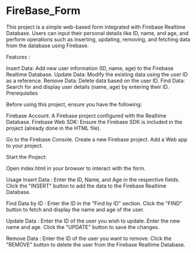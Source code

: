 # FireBase_Form


This project is a simple web-based form integrated with Firebase Realtime Database. Users can input their personal details like ID, name, and age, and perform operations such as inserting, updating, removing, and fetching data from the database using Firebase.

Features :

Insert Data: Add new user information (ID, name, age) to the Firebase Realtime Database.
Update Data: Modify the existing data using the user ID as a reference.
Remove Data: Delete data based on the user ID.
Find Data: Search for and display user details (name, age) by entering their ID.
           Prerequisites
           
Before using this project, ensure you have the following:

Firebase Account: A Firebase project configured with the Realtime Database.
Firebase Web SDK: Ensure the Firebase SDK is included in the project (already done in the HTML file).


Go to the Firebase Console.
Create a new Firebase project.
Add a Web app to your project.

Start the Project:

Open index.html in your browser to interact with the form.

Usage
Insert Data :
          Enter the ID, Name, and Age in the respective fields.
          Click the "INSERT" button to add the data to the Firebase Realtime Database.
          
Find Data by ID :
          Enter the ID in the "Find by ID" section.
          Click the "FIND" button to fetch and display the name and age of the user.
          
Update Data :
          Enter the ID of the user you wish to update.
          Enter the new name and age.
          Click the "UPDATE" button to save the changes.
          
Remove Data :
          Enter the ID of the user you want to remove.
          Click the "REMOVE" button to delete the user from the Firebase Realtime Database.
